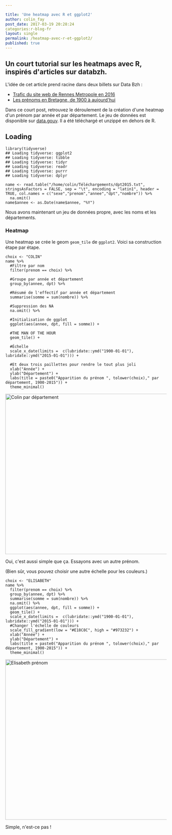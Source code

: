 ```yaml
---

title: 'Une heatmap avec R et ggplot2'
author: colin_fay
post_date: 2017-03-19 20:28:24
categories:r-blog-fr
layout: single
permalink: /heatmap-avec-r-et-ggplot2/
published: true
---
```

## Un court tutorial sur les heatmaps avec R, inspirés d'articles sur databzh.
<!--more-->

L'idée de cet article prend racine dans deux billets sur Data Bzh :
- <a href="http://data-bzh.fr/trafic-web-site-rennes-metropole-2016/">Trafic du site web de Rennes Metropole en 2016</a>
- <a href="http://data-bzh.fr/prenoms-bretagne-1900-aujourdhui/">Les prénoms en Bretagne, de 1900 à aujourd'hui</a>

Dans ce court post, retrouvez le déroulement de la création d'une heatmap d'un prénom par année et par département. Le jeu de données est disponible sur <a href="https://www.data.gouv.fr/fr/datasets/fichier-des-prenoms-edition-2016/">data.gouv</a>. Il a été téléchargé et unzippé en dehors de R.

## Loading

```{r} 
library(tidyverse)
## Loading tidyverse: ggplot2
## Loading tidyverse: tibble
## Loading tidyverse: tidyr
## Loading tidyverse: readr
## Loading tidyverse: purrr
## Loading tidyverse: dplyr

name <- read.table("/home/colin/Téléchargements/dpt2015.txt", stringsAsFactors = FALSE, sep = "\t", encoding = "latin1", header = TRUE, col.names = c("sexe","prenom","annee","dpt","nombre")) %>%
  na.omit()
name$annee <- as.Date(name$annee, "%Y")
```
Nous avons maintenant un jeu de données propre, avec les noms et les départements.

### Heatmap
Une heatmap se crée le geom `geom_tile` de `ggplot2`. Voici sa construction étape par étape.

```{r} 
choix <- "COLIN"
name %>%
  #Filtre par nom
  filter(prenom == choix) %>%
  
  #Groupe par année et département
  group_by(annee, dpt) %>%
  
  #Résumé de l'effectif par année et département
  summarise(somme = sum(nombre)) %>%
  
  #Suppression des NA
  na.omit() %>% 
  
  #Initialisation de ggplot
  ggplot(aes(annee, dpt, fill = somme)) +
  
  #THE MAN OF THE HOUR
  geom_tile() +
  
  #Échelle
  scale_x_date(limits =  c(lubridate::ymd("1900-01-01"), lubridate::ymd("2015-01-01"))) +
  
  #Et deux trois paillettes pour rendre le tout plus joli
  xlab("Année") +
  ylab("Département") +
  labs(title = paste0("Apparition du prénom ", tolower(choix)," par département, 1900-2015")) + 
  theme_minimal()
```

<a href="https://colinfay.github.io/wp-content/uploads/2017/03/names-colin.png"><img class="aligncenter size-full wp-image-1587" src="https://colinfay.github.io/wp-content/uploads/2017/03/names-colin.png" alt="Colin par département" width="1000" height="500" /></a>

Oui, c'est aussi simple que ça. Essayons avec un autre prénom.

(Bien sûr, vous pouvez choisir une autre échelle pour les couleurs.)
```{r} 
choix <- "ELISABETH"
name %>%
  filter(prenom == choix) %>%
  group_by(annee, dpt) %>%
  summarise(somme = sum(nombre)) %>%
  na.omit() %>% 
  ggplot(aes(annee, dpt, fill = somme)) +
  geom_tile() +
  scale_x_date(limits =  c(lubridate::ymd("1900-01-01"), lubridate::ymd("2015-01-01"))) +
  #Changer l'échelle de couleurs
  scale_fill_gradient(low = "#E18C8C", high = "#973232") +
  xlab("Année") +
  ylab("Département") +
  labs(title = paste0("Apparition du prénom ", tolower(choix)," par département, 1900-2015")) + 
  theme_minimal()

```
<a href="https://colinfay.github.io/wp-content/uploads/2017/03/prenom-elisabeth-rstats.png"><img class="aligncenter size-full wp-image-1589" src="https://colinfay.github.io/wp-content/uploads/2017/03/prenom-elisabeth-rstats.png" alt="Elisabeth prénom" width="1000" height="500" /></a>

Simple, n'est-ce pas !
